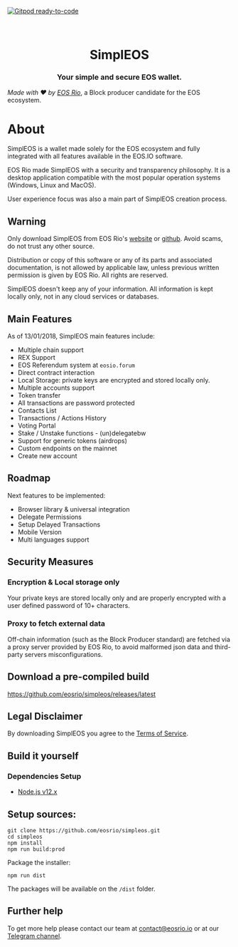 [![Gitpod ready-to-code](https://img.shields.io/badge/Gitpod-ready--to--code-blue?logo=gitpod)](https://gitpod.io/#https://github.com/eosrio/simpleos)

<h1 align="center">
  <br>
  SimplEOS
  <br>
</h1>
<h3 align="center">
Your simple and secure EOS wallet.
</h3>

*Made with :hearts: by [EOS Rio](https://eosrio.io/)*, a Block producer candidate for the EOS ecosystem.

# About

SimplEOS is a wallet made solely for the EOS ecosystem and fully integrated with all features available in the EOS.IO software.
 
EOS Rio made SimplEOS with a security and transparency philosophy. It is a desktop application compatible with the most popular operation systems (Windows, Linux and MacOS).

User experience focus was also a main part of SimplEOS creation process.  

## Warning

Only download SimplEOS from EOS Rio's [website](https://eosrio.io/simpleos/) or [github](https://github.com/eosrio/simpleos). Avoid scams, do not trust any other source.

Distribution or copy of this software or any of its parts and associated documentation, is not allowed by applicable law, unless previous written permission is given by EOS Rio. All rights are reserved.

SimplEOS doesn't keep any of your information. All information is kept locally only, not in any cloud services or databases.

## Main Features
As of 13/01/2018, SimplEOS main features include:

- Multiple chain support
- REX Support
- EOS Referendum system at `eosio.forum`
- Direct contract interaction
- Local Storage: private keys are encrypted and stored locally only.
- Multiple accounts support
- Token transfer
- All transactions are password protected
- Contacts List
- Transactions / Actions History
- Voting Portal
- Stake / Unstake functions - (un)delegatebw
- Support for generic tokens (airdrops)
- Custom endpoints on the mainnet
- Create new account

## Roadmap

Next features to be implemented:
- Browser library & universal integration
- Delegate Permissions
- Setup Delayed Transactions
- Mobile Version
- Multi languages support

## Security Measures
### Encryption & Local storage only
Your private keys are stored locally only and are properly encrypted with a user defined password of 10+ characters.

### Proxy to fetch external data
Off-chain information (such as the Block Producer standard) are fetched via a proxy server provided by EOS Rio, to avoid malformed json data and third-party servers misconfigurations. 

## Download a pre-compiled build

https://github.com/eosrio/simpleos/releases/latest

## Legal Disclaimer

By downloading SimplEOS you agree to the [Terms of Service](https://eosrio.io/terms-of-service/).

## Build it yourself

### Dependencies Setup
- [Node.js v12.x](https://nodejs.org/en/download/current/)

## Setup sources:
```console
git clone https://github.com/eosrio/simpleos.git
cd simpleos
npm install
npm run build:prod
```
Package the installer:
```
npm run dist
```
The packages will be available on the `/dist` folder.

## Further help

To get more help please contact our team at contact@eosrio.io or at our [Telegram channel](https://t.me/eosrio).
